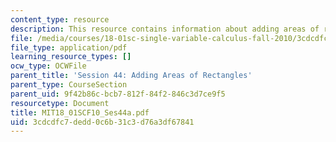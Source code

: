 ```yaml
---
content_type: resource
description: This resource contains information about adding areas of rectangles.
file: /media/courses/18-01sc-single-variable-calculus-fall-2010/3cdcdfc7dedd0c6b31c3d76a3df67841_MIT18_01SCF10_Ses44a.pdf
file_type: application/pdf
learning_resource_types: []
ocw_type: OCWFile
parent_title: 'Session 44: Adding Areas of Rectangles'
parent_type: CourseSection
parent_uid: 9f42b86c-bcb7-812f-84f2-846c3d7ce9f5
resourcetype: Document
title: MIT18_01SCF10_Ses44a.pdf
uid: 3cdcdfc7-dedd-0c6b-31c3-d76a3df67841
---
```

